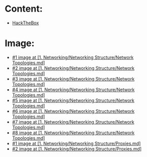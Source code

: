 # Content:
- <a href="https://academy.hackthebox.com/">HackTheBox</a>
# Image:
- <a href="https://www.itrelease.com/2021/10/what-is-point-to-point-topology-with-example/">#1 image at [1. Networking/Networking Structure/Network Topologies.md]</a>
- <a href="https://www.istockphoto.com/vi/vec-to/c%E1%BA%A5u-tr%C3%BAc-li%C3%AAn-k%E1%BA%BFt-xe-bu%C3%BDt-m%E1%BA%A1ng-vector-minh-h%E1%BB%8Da-trong-kh%C3%A1i-ni%E1%BB%87m-c%C3%B4ng-ngh%E1%BB%87-m%E1%BA%A1ng-m%C3%A1y-gm1424073936-468909730?phrase=bus+topology">#2 image at [1. Networking/Networking Structure/Network Topologies.md]</a>
- <a href="https://www.shutterstock.com/image-vector/start-topology-type-network-1977792497">#3 image at [1. Networking/Networking Structure/Network Topologies.md]</a>
- <a href="https://www.istockphoto.com/vi/vec-to/t%C3%B4-p%C3%B4-v%C3%B2ng-m%E1%BA%A1ng-vector-minh-h%E1%BB%8Da-trong-kh%C3%A1i-ni%E1%BB%87m-c%C3%B4ng-ngh%E1%BB%87-m%E1%BA%A1ng-m%C3%A1y-t%C3%ADnh-gm1428221851-471790469">#4 image at [1. Networking/Networking Structure/Network Topologies.md]</a>
- <a href="https://academy.hackthebox.com/storage/modules/34/redesigned/topo_mesh.png">#5 image at [1. Networking/Networking Structure/Network Topologies.md]</a>
- <a href="https://www.dnsstuff.com/wp-content/uploads/2019/09/Tree-Topology-1024x536.jpg">#6 image at [1. Networking/Networking Structure/Network Topologies.md]</a>
- <a href="https://www.dreamstime.com/social-network-concept-hybrid-topology-network-social-network-concept-hybrid-topology-network-data-green-square-line-style-image245726688">#7 image at [1. Networking/Networking Structure/Network Topologies.md]</a>
- <a href="https://www.conceptdraw.com/How-To-Guide/daisy-chain-network-topology">#8 image at [1. Networking/Networking Structure/Network Topologies.md]</a>
- <a href="https://www.baeldung.com/wp-content/uploads/2022/04/Forward-Proxy-01.png">#1 image at [1. Networking/Networking Structure/Proxies.md]</a>
- <a href="https://assets-global.website-files.com/5efc3ccdb72aaa7480ec8179/61ee501466af465f016c81b6_Proxy%20Servers%20vs.%20VPNs%203.png">#2 image at [1. Networking/Networking Structure/Proxies.md]</a>

